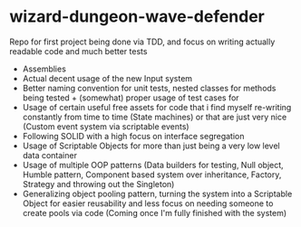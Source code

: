 # wizard-dungeon-wave-defender

Repo for first project being done via TDD, and focus on writing actually readable code and much better tests
- Assemblies
- Actual decent usage of the new Input system
- Better naming convention for unit tests, nested classes for methods being tested + (somewhat) proper usage of test cases for
- Usage of certain useful free assets for code that i find myself re-writing constantly from time to time (State machines) or that are just very nice (Custom event system via scriptable events)
- Following SOLID with a high focus on interface segregation
- Usage of Scriptable Objects for more than just being a very low level data container
- Usage of multiple OOP patterns (Data builders for testing, Null object, Humble pattern, Component based system over inheritance, Factory, Strategy and throwing out the Singleton)
- Generalizing object pooling pattern, turning the system into a Scriptable Object for easier reusability and less focus on needing someone to create pools via code (Coming once I'm fully finished with the system)
